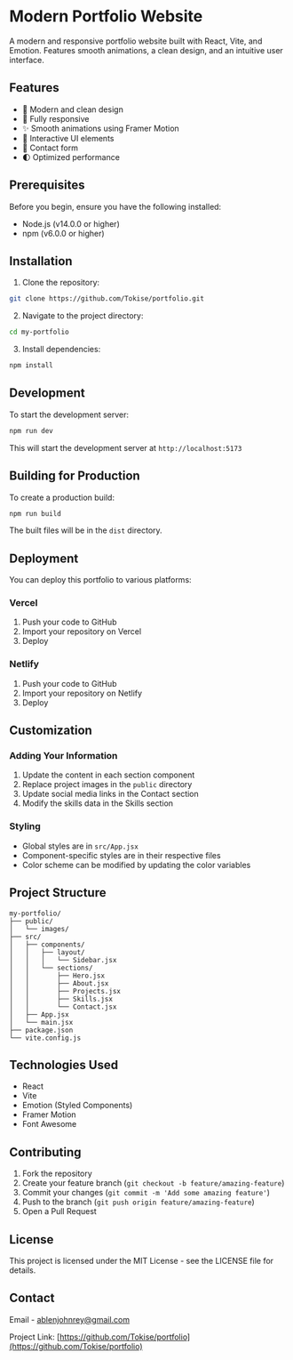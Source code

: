 # Modern Portfolio Website

A modern and responsive portfolio website built with React, Vite, and Emotion. Features smooth animations, a clean design, and an intuitive user interface.

## Features

- 🎨 Modern and clean design
- 📱 Fully responsive
- ✨ Smooth animations using Framer Motion
- 🎯 Interactive UI elements
- 📝 Contact form
- 🌓 Optimized performance

## Prerequisites

Before you begin, ensure you have the following installed:
- Node.js (v14.0.0 or higher)
- npm (v6.0.0 or higher)

## Installation

1. Clone the repository:
```bash
git clone https://github.com/Tokise/portfolio.git
```

2. Navigate to the project directory:
```bash
cd my-portfolio
```

3. Install dependencies:
```bash
npm install
```

## Development

To start the development server:

```bash
npm run dev
```

This will start the development server at `http://localhost:5173`

## Building for Production

To create a production build:

```bash
npm run build
```

The built files will be in the `dist` directory.

## Deployment

You can deploy this portfolio to various platforms:

### Vercel
1. Push your code to GitHub
2. Import your repository on Vercel
3. Deploy

### Netlify
1. Push your code to GitHub
2. Import your repository on Netlify
3. Deploy

## Customization

### Adding Your Information
1. Update the content in each section component
2. Replace project images in the `public` directory
3. Update social media links in the Contact section
4. Modify the skills data in the Skills section

### Styling
- Global styles are in `src/App.jsx`
- Component-specific styles are in their respective files
- Color scheme can be modified by updating the color variables

## Project Structure

```
my-portfolio/
├── public/
│   └── images/
├── src/
│   ├── components/
│   │   ├── layout/
│   │   │   └── Sidebar.jsx
│   │   └── sections/
│   │       ├── Hero.jsx
│   │       ├── About.jsx
│   │       ├── Projects.jsx
│   │       ├── Skills.jsx
│   │       └── Contact.jsx
│   ├── App.jsx
│   └── main.jsx
├── package.json
└── vite.config.js
```

## Technologies Used

- React
- Vite
- Emotion (Styled Components)
- Framer Motion
- Font Awesome

## Contributing

1. Fork the repository
2. Create your feature branch (`git checkout -b feature/amazing-feature`)
3. Commit your changes (`git commit -m 'Add some amazing feature'`)
4. Push to the branch (`git push origin feature/amazing-feature`)
5. Open a Pull Request

## License

This project is licensed under the MIT License - see the LICENSE file for details.

## Contact

Email - ablenjohnrey@gmail.com

Project Link: [https://github.com/Tokise/portfolio](https://github.com/Tokise/portfolio)
